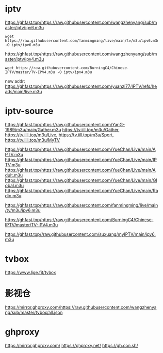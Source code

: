 # iptv
https://ghfast.top/https://raw.githubusercontent.com/wangzhenyang/sub/master/iptv/ipv6.m3u
```
wget https://raw.githubusercontent.com/fanmingming/live/main/tv/m3u/ipv6.m3u -O iptv/ipv6.m3u
```
https://ghfast.top/https://raw.githubusercontent.com/wangzhenyang/sub/master/iptv/ipv4.m3u
```
wget https://raw.githubusercontent.com/BurningC4/Chinese-IPTV/master/TV-IPV4.m3u -O iptv/ipv4.m3u
```
new addr: https://ghfast.top/https://raw.githubusercontent.com/yuanzl77/IPTV/refs/heads/main/live.m3u

# iptv-source
https://ghfast.top/https://raw.githubusercontent.com/YanG-1989/m3u/main/Gather.m3u
https://tv.iill.top/m3u/Gather, https://tv.iill.top/m3u/Live, https://tv.iill.top/m3u/Sport, https://tv.iill.top/m3u/MyTV

https://ghfast.top/https://raw.githubusercontent.com/YueChan/Live/main/APTV.m3u
https://ghfast.top/https://raw.githubusercontent.com/YueChan/Live/main/IPTV.m3u
https://ghfast.top/https://raw.githubusercontent.com/YueChan/Live/main/Adult.m3u
https://ghfast.top/https://raw.githubusercontent.com/YueChan/Live/main/Global.m3u
https://ghfast.top/https://raw.githubusercontent.com/YueChan/Live/main/Radio.m3u

https://ghfast.top/https://raw.githubusercontent.com/fanmingming/live/main/tv/m3u/ipv6.m3u

https://ghfast.top/https://raw.githubusercontent.com/BurningC4/Chinese-IPTV/master/TV-IPV4.m3u

https://ghfast.top//raw.githubusercontent.com/suxuang/myIPTV/main/ipv6.m3u



# tvbox 
https://www.lige.fit/tvbox

# 影视仓
https://mirror.ghproxy.com/https://raw.githubusercontent.com/wangzhenyang/sub/master/tvbox/all.json

# ghproxy
https://mirror.ghproxy.com/
https://ghproxy.net/
https://gh.con.sh/
